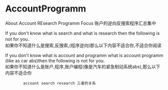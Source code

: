 # AccountProgramm
About Account REsearch Programm Focus 账户的逆向反搜索程序汇总集中

If you don't know what is search and what is research then the following is not for you．</br>
如果你不知道什么是搜索,反搜索,(程序逆向)那么以下内容不适合你,不适合你阅读　　　　　　　　　　　　</br>

If you don't know what is account and programm what is account programm (like as car abs)then the following is not for you. </br>
如果你不知道什么是账户,程序,账户编程(像是汽车的紧急制动系统abs),那么以下内容不适合你　　　　　　　　　　　　　　　</br>

        
          
            account search research 三者的关系
　　　　　　 



